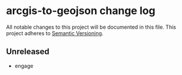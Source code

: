 # arcgis-to-geojson change log

All notable changes to this project will be documented in this file.
This project adheres to [Semantic Versioning](http://semver.org/).

## Unreleased
* engage
